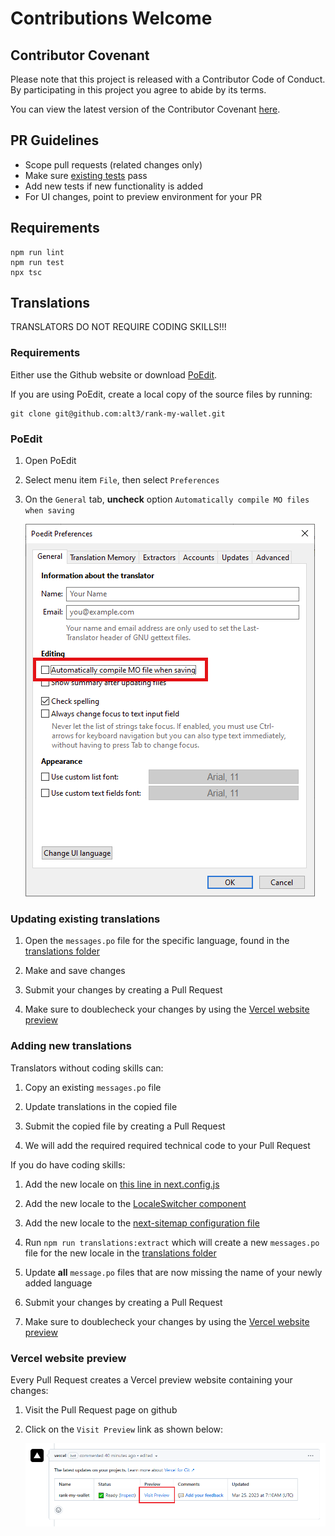 # Contributions Welcome

## Contributor Covenant

Please note that this project is released with a Contributor Code of Conduct. By participating in this project you agree to abide by its terms.

You can view the latest version of the Contributor Covenant [here](https://www.contributor-covenant.org/version/2/1/code_of_conduct).

## PR Guidelines

- Scope pull requests (related changes only)
- Make sure [existing tests](./test) pass
- Add new tests if new functionality is added
- For UI changes, point to preview environment for your PR

## Requirements

```
npm run lint
npm run test
npx tsc
```

## Translations

TRANSLATORS DO NOT REQUIRE CODING SKILLS!!!

### Requirements

Either use the Github website or download [PoEdit](https://poedit.net/).

If you are using PoEdit, create a local copy of the source files by running:

```
git clone git@github.com:alt3/rank-my-wallet.git
```

### PoEdit

1. Open PoEdit

2. Select menu item `File`, then select `Preferences`

3. On the `General` tab, **uncheck** option `Automatically compile MO files when saving`

   ![Screenshot of PoEdit MO setting](./docs/img/poedit-disable-mo-files.png)

### Updating existing translations

1. Open the `messages.po` file for the specific language, found in the [translations folder](https://github.com/alt3/rank-my-wallet/tree/main/src/translations/locales)

2. Make and save changes

3. Submit your changes by creating a Pull Request

4. Make sure to doublecheck your changes by using the [Vercel website preview](#vercel-website-preview)

### Adding new translations

Translators without coding skills can:

1. Copy an existing `messages.po` file

2. Update translations in the copied file

3. Submit the copied file by creating a Pull Request

4. We will add the required required technical code to your Pull Request

If you do have coding skills:

1. Add the new locale on [this line in next.config.js](https://github.com/alt3/rank-my-wallet/blob/main/next.config.js#L11)

2. Add the new locale to the [LocaleSwitcher component](https://github.com/alt3/rank-my-wallet/blob/main/src/components/LocaleSwitcher.tsx)

3. Add the new locale to the [next-sitemap configuration file](https://github.com/alt3/rank-my-wallet/blob/main/next-sitemap.config.js#L7)

4. Run `npm run translations:extract` which will create a new `messages.po` file for the new locale in the [translations folder](https://github.com/alt3/rank-my-wallet/tree/main/src/translations/)

5. Update **all** `message.po` files that are now missing the name of your newly added language

6. Submit your changes by creating a Pull Request

7. Make sure to doublecheck your changes by using the [Vercel website preview](#vercel-website-preview)

### Vercel website preview

Every Pull Request creates a Vercel preview website containing your changes:

1. Visit the Pull Request page on github

2. Click on the `Visit Preview` link as shown below:

   ![Screenshot of Vercel preview button](./docs/img/vercel-preview.png)
